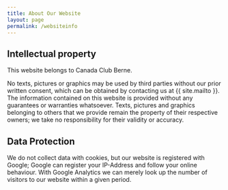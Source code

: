 ```yaml
---
title: About Our Website
layout: page
permalink: /websiteinfo
---
```


## Intellectual property
This website belongs to Canada Club Berne.

No texts, pictures or graphics may be used by third parties without our prior written consent, which can be obtained by contacting us at {{ site.mailto }}. 
The information contained on this website is provided without any guarantees or warranties whatsoever. 
Texts, pictures and graphics belonging to others that we provide remain the property of their respective owners; we take no responsibility for their validity or accuracy.

## Data Protection
We do not collect data with cookies, but our website is registered with Google; Google can register your IP-Address and follow your online behaviour. With Google Analytics we can merely look up the number of visitors to our website within a given period.
